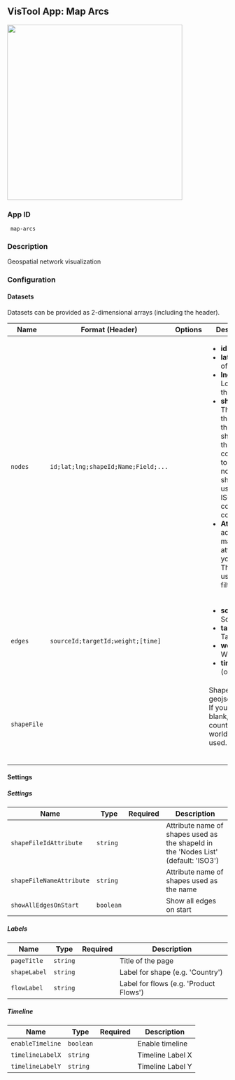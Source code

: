 ## VisTool App: Map Arcs

<img src="https://vis.csh.ac.at/vistool/visualizations/map-arcs/maparcs.png" height="400">

### App ID

   ```
    map-arcs
   ```

### Description

Geospatial network visualization

### Configuration

#### Datasets

Datasets can be provided as 2-dimensional arrays (including the header).

Name | Format (Header) | Options | Description
---- | --------------- | ------- | -----------
```nodes``` | ```id;lat;lng;shapeId;Name;Field;...``` |  | <ul><li><b>id</b>: Node ID</li><li><b>lat</b>: Latitutde of the node</li><li><b>lng</b>: Longitude of the node</li><li><b>shapeId</b>: The ID of the shape in the shapefile this node corresponds to. If you do not upload a shape file, use the ISO3 country code.</li><li><b>Attributes</b>: add as many attributes as you want. They will be used as filters.</li></ul>
```edges``` | ```sourceId;targetId;weight;[time]``` |  | <ul><li><b>sourceId</b>: Source ID</li><li><b>targetId</b>: Target ID</li><li><b>weight</b>: Weight</li><li><b>time</b>: Time (optional)</li></ul>
```shapeFile``` |  |  | Shapefile in the geojson format. If you leave it blank, all countries of the world will be used.<br><br><ul></ul>

#### Settings

##### Settings

Name | Type | Required | Description
---- | ---- | -------- | -----------
```shapeFileIdAttribute``` | ```string``` |  | Attribute name of shapes used as the shapeId in the 'Nodes List' (default: 'ISO3')
```shapeFileNameAttribute``` | ```string``` |  | Attribute name of shapes used as the name
```showAllEdgesOnStart``` | ```boolean``` |  | Show all edges on start
##### Labels

Name | Type | Required | Description
---- | ---- | -------- | -----------
```pageTitle``` | ```string``` |  | Title of the page
```shapeLabel``` | ```string``` |  | Label for shape (e.g. 'Country')
```flowLabel``` | ```string``` |  | Label for flows (e.g. 'Product Flows')
##### Timeline

Name | Type | Required | Description
---- | ---- | -------- | -----------
```enableTimeline``` | ```boolean``` |  | Enable timeline
```timelineLabelX``` | ```string``` |  | Timeline Label X
```timelineLabelY``` | ```string``` |  | Timeline Label Y

<!--- #### Example

```py
config = {
    "datasets": {
        "nodes": {
            "data": {
                ...
            }
        },
        "edges": {
            "data": {
                ...
            }
        },
        "shapeFile": {
            "data": {
                ...
            }
        }
    },
    "settings": {
        "shapeFileIdAttribute": ...,
        "shapeFileNameAttribute": ...,
        "showAllEdgesOnStart": ...,
        "pageTitle": ...,
        "shapeLabel": ...,
        "flowLabel": ...,
        "enableTimeline": ...,
        "timelineLabelX": ...,
        "timelineLabelY": ...
    }
}

vt = Vistool("map-arcs", config)
vt.show()
``` -->